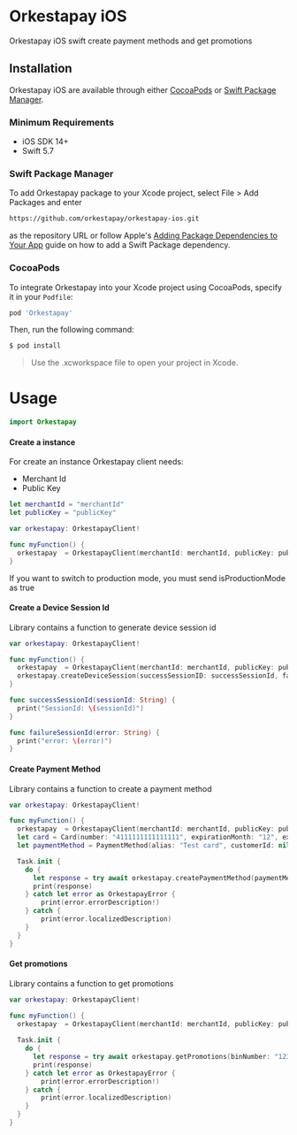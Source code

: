 # Orkestapay iOS 

Orkestapay iOS swift create payment methods and get promotions

## Installation

Orkestapay iOS are available through either [CocoaPods](http://cocoapods.org) or [Swift Package Manager](https://swift.org/package-manager/).

### Minimum Requirements

- iOS SDK 14+
- Swift 5.7

### Swift Package Manager

To add Orkestapay package to your Xcode project, select File > Add Packages and enter 
```bash
https://github.com/orkestapay/orkestapay-ios.git
```
as the repository URL 
or follow Apple's [Adding Package Dependencies to Your App](https://developer.apple.com/documentation/xcode/adding_package_dependencies_to_your_app
) guide on how to add a Swift Package dependency.

### CocoaPods
To integrate Orkestapay into your Xcode project using CocoaPods, specify it in your `Podfile`:

```ruby
pod 'Orkestapay'
```

Then, run the following command:

```bash
$ pod install
```
> Use the .xcworkspace file to open your project in Xcode.

# Usage

```swift
import Orkestapay
```

#### Create a instance 

For create an instance Orkestapay client needs:
- Merchant Id
- Public Key

```swift
let merchantId = "merchantId"
let publicKey = "publicKey"

var orkestapay: OrkestapayClient!

func myFunction() {
  orkestapay  = OrkestapayClient(merchantId: merchantId, publicKey: publicKey, isProductionMode: false)
}
```

If you want to switch to production mode, you must send isProductionMode as true


#### Create a Device Session Id

Library contains a function to generate device session id

```swift
var orkestapay: OrkestapayClient!

func myFunction() {
  orkestapay  = OrkestapayClient(merchantId: merchantId, publicKey: publicKey, isProductionMode: false)
  orkestapay.createDeviceSession(successSessionID: successSessionId, failureSessionID: failureSessionId)
}

func successSessionId(sessionId: String) {
  print("SessionId: \(sessionId)")
}

func failureSessionId(error: String) {
  print("error: \(error)")
}
```

#### Create Payment Method

Library contains a function to create a payment method

```swift
var orkestapay: OrkestapayClient!

func myFunction() {
  orkestapay  = OrkestapayClient(merchantId: merchantId, publicKey: publicKey, isProductionMode: false)
  let card = Card(number: "4111111111111111", expirationMonth: "12", expirationYear: "2025", cvv: "123", holderName: "Hector Rodriguez", oneTimeUse: false)
  let paymentMethod = PaymentMethod(alias: "Test card", customerId: nil, deviceSessionId: deviceSessionId, card: card)

  Task.init {
    do {
      let response = try await orkestapay.createPaymentMethod(paymentMethod: paymentMethod)
      print(response)
    } catch let error as OrkestapayError {
        print(error.errorDescription!)
    } catch {
        print(error.localizedDescription)
    }
  }
}
```

#### Get promotions

Library contains a function to get promotions

```swift
var orkestapay: OrkestapayClient!

func myFunction() {
  orkestapay  = OrkestapayClient(merchantId: merchantId, publicKey: publicKey, isProductionMode: false)
  
  Task.init {
    do {
      let response = try await orkestapay.getPromotions(binNumber: "123456", currency: "MXN", totalAmount: "1000")
      print(response)
    } catch let error as OrkestapayError {
        print(error.errorDescription!)
    } catch {
        print(error.localizedDescription)
    }
  }
}
```
